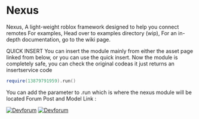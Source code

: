 # Nexus

Nexus, A light-weight roblox framework designed to help you connect remotes
For examples, Head over to examples directory (wip),
For an in-depth documentation, go to the wiki page.

QUICK INSERT
You can insert the module mainly from either the asset page linked from below, or you can use the quick insert.
Now the module is completely safe, you can check the original codeas it just returns an insertservice code
```lua
require(13879791959).run()
```
You can add the parameter to .run which is where the nexus module will be located
Forum Post and Model Link :

[![Devforum](https://i.imgur.com/LFly2JD.png)](https://devforum.roblox.com/t/introducing-nexus-game-framework/2438623) [![Devforum](https://i.imgur.com/W2H3Jeh.png)](https://create.roblox.com/marketplace/asset/13417781262/Nexus)
